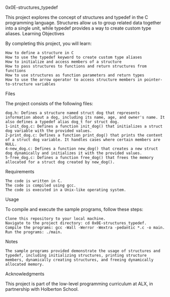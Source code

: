 0x0E-structures_typedef

This project explores the concept of structures and typedef in the C programming language. Structures allow us to group related data together into a single unit, while typedef provides a way to create custom type aliases.
Learning Objectives

By completing this project, you will learn:

    How to define a structure in C
    How to use the typedef keyword to create custom type aliases
    How to initialize and access members of a structure
    How to pass structures to functions and return structures from functions
    How to use structures as function parameters and return types
    How to use the arrow operator to access structure members in pointer-to-structure variables

Files

The project consists of the following files:

    dog.h: Defines a structure named struct dog that represents information about a dog, including its name, age, and owner's name. It also defines a typedef alias dog_t for struct dog.
    1-init_dog.c: Defines a function init_dog() that initializes a struct dog variable with the provided values.
    2-print_dog.c: Defines a function print_dog() that prints the content of a struct dog variable. It handles cases where certain members are NULL.
    4-new_dog.c: Defines a function new_dog() that creates a new struct dog dynamically and initializes it with the provided values.
    5-free_dog.c: Defines a function free_dog() that frees the memory allocated for a struct dog created by new_dog().

Requirements

    The code is written in C.
    The code is compiled using gcc.
    The code is executed in a Unix-like operating system.

Usage

To compile and execute the sample programs, follow these steps:

    Clone this repository to your local machine.
    Navigate to the project directory: cd 0x0E-structures_typedef.
    Compile the programs: gcc -Wall -Werror -Wextra -pedantic *.c -o main.
    Run the programs: ./main.

Notes

    The sample programs provided demonstrate the usage of structures and typedef, including initializing structures, printing structure members, dynamically creating structures, and freeing dynamically allocated memory.

Acknowledgments

This project is part of the low-level programming curriculum at ALX, in partnership with Holberton School.
